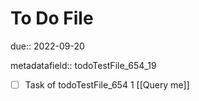 # To Do File

due:: 2022-09-20

metadatafield:: todoTestFile_654_19

- [ ] Task of todoTestFile_654 1 [[Query me]]

